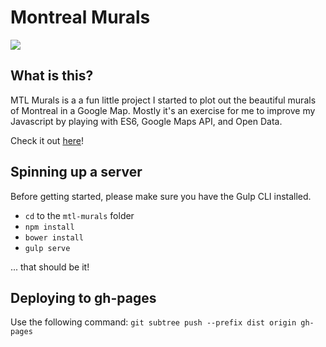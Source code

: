 # Montreal Murals

![](http://i.imgur.com/UUdW5p2.jpg)

## What is this?

MTL Murals is a a fun little project I started to plot out the beautiful murals of Montreal in a Google Map. Mostly it's an exercise for me to improve my Javascript by playing with ES6, Google Maps API, and Open Data.

Check it out [here](https://tetsuro.github.io/mtl-murals/)!

## Spinning up a server

Before getting started, please make sure you have the Gulp CLI installed. 

- `cd` to the `mtl-murals` folder
- `npm install` 
- `bower install`
- `gulp serve`

... that should be it!

## Deploying to gh-pages

Use the following command: `git subtree push --prefix dist origin gh-pages`

